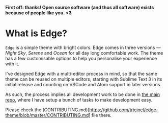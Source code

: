 **First off: thanks! Open source software (and thus all software) exists because of people like you. <3**

# What is Edge?

`Edge` is a simple theme with bright colors. Edge comes in three versions — *Night Sky*, *Serene* and *Ocean* for all day long comfortable work. The theme has a few customisable options to help you personalise your experience with it.

I've designed Edge with a multi-editor process in mind, so that the same theme can be reused on multiple editors, starting with Sublime Text 3 in its initial release and counting on VSCode and Atom support in later versions.

As such, the process implies all development work to be done in [the main repo](https://github.com/tricinel/edge-theme), where I have setup a bunch of tasks to make development easy.

Please check the (CONTRIBUTING.md)[https://github.com/tricinel/edge-theme/blob/master/CONTRIBUTING.md] file there.
